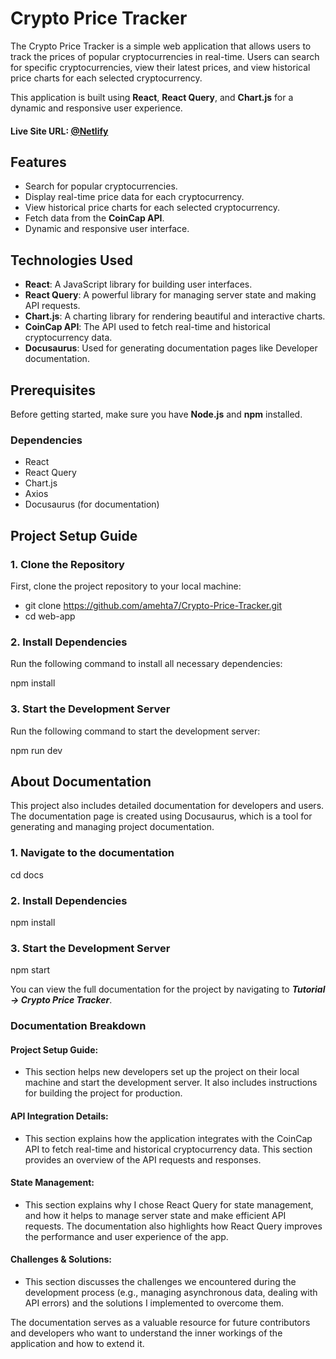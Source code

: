 # Crypto Price Tracker

The Crypto Price Tracker is a simple web application that allows users to track the prices of popular cryptocurrencies in real-time. Users can search for specific cryptocurrencies, view their latest prices, and view historical price charts for each selected cryptocurrency.

This application is built using **React**, **React Query**, and **Chart.js** for a dynamic and responsive user experience.

#### Live Site URL: [@Netlify](https://crypto-price-tracker-live.netlify.app/)

## Features

- Search for popular cryptocurrencies.
- Display real-time price data for each cryptocurrency.
- View historical price charts for each selected cryptocurrency.
- Fetch data from the **CoinCap API**.
- Dynamic and responsive user interface.

## Technologies Used

- **React**: A JavaScript library for building user interfaces.
- **React Query**: A powerful library for managing server state and making API requests.
- **Chart.js**: A charting library for rendering beautiful and interactive charts.
- **CoinCap API**: The API used to fetch real-time and historical cryptocurrency data.
- **Docusaurus**: Used for generating documentation pages like Developer documentation.

## Prerequisites

Before getting started, make sure you have **Node.js** and **npm** installed.

### Dependencies

- React
- React Query
- Chart.js
- Axios
- Docusaurus (for documentation)

## Project Setup Guide

### 1. Clone the Repository

First, clone the project repository to your local machine:

- git clone https://github.com/amehta7/Crypto-Price-Tracker.git
- cd web-app

### 2. Install Dependencies

Run the following command to install all necessary dependencies:

npm install

### 3. Start the Development Server

Run the following command to start the development server:

npm run dev

## About Documentation

This project also includes detailed documentation for developers and users. The documentation page is created using Docusaurus, which is a tool for generating and managing project documentation.

### 1. Navigate to the documentation

cd docs

### 2. Install Dependencies

npm install

### 3. Start the Development Server

npm start

You can view the full documentation for the project by navigating to **_Tutorial -> Crypto Price Tracker_**.

### Documentation Breakdown

#### Project Setup Guide:

- This section helps new developers set up the project on their local machine and start the development server. It also includes instructions for building the project for production.

#### API Integration Details:

- This section explains how the application integrates with the CoinCap API to fetch real-time and historical cryptocurrency data. This section provides an overview of the API requests and responses.

#### State Management:

- This section explains why I chose React Query for state management, and how it helps to manage server state and make efficient API requests. The documentation also highlights how React Query improves the performance and user experience of the app.

#### Challenges & Solutions:

- This section discusses the challenges we encountered during the development process (e.g., managing asynchronous data, dealing with API errors) and the solutions I implemented to overcome them.

The documentation serves as a valuable resource for future contributors and developers who want to understand the inner workings of the application and how to extend it.
